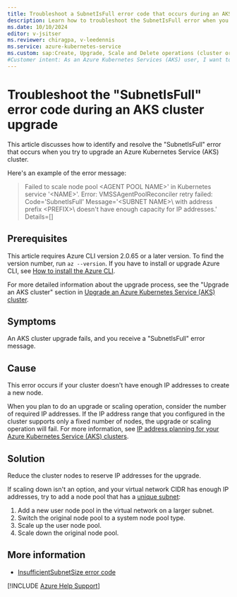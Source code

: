 ```yaml
---
title: Troubleshoot a SubnetIsFull error code that occurs during an AKS cluster upgrade
description: Learn how to troubleshoot the SubnetIsFull error when you try to upgrade an Azure Kubernetes Service (AKS) cluster.
ms.date: 10/10/2024
editor: v-jsitser
ms.reviewer: chiragpa, v-leedennis
ms.service: azure-kubernetes-service
ms.custom: sap:Create, Upgrade, Scale and Delete operations (cluster or nodepool)
#Customer intent: As an Azure Kubernetes Services (AKS) user, I want to troubleshoot an Azure Kubernetes Service cluster upgrade that failed because of a SubnetIsFull error so that I can upgrade the cluster successfully.
---
```


# Troubleshoot the "SubnetIsFull" error code during an AKS cluster upgrade

This article discusses how to identify and resolve the "SubnetIsFull" error that occurs when you try to upgrade an Azure Kubernetes Service (AKS) cluster.

Here's an example of the error message:

>Failed to scale node pool \<AGENT POOL NAME>\' in Kubernetes service '\<NAME>\'. Error: VMSSAgentPoolReconciler retry failed: Code='SubnetIsFull' Message='\<SUBNET NAME>\ with address prefix \<PREFIX>\ doesn't have enough capacity for IP addresses.' Details=[]

## Prerequisites

This article requires Azure CLI version 2.0.65 or a later version. To find the version number, run `az --version`. If you have to install or upgrade Azure CLI, see [How to install the Azure CLI](/cli/azure/install-azure-cli).

For more detailed information about the upgrade process, see the "Upgrade an AKS cluster" section in [Upgrade an Azure Kubernetes Service (AKS) cluster](/azure/aks/upgrade-cluster#upgrade-an-aks-cluster).

## Symptoms

An AKS cluster upgrade fails, and you receive a "SubnetIsFull" error message.

## Cause

This error occurs if your cluster doesn't have enough IP addresses to create a new node.

When you plan to do an upgrade or scaling operation, consider the number of required IP addresses. If the IP address range that you configured in the cluster supports only a fixed number of nodes, the upgrade or scaling operation will fail. For more information, see [IP address planning for your Azure Kubernetes Service (AKS) clusters](/azure/aks/concepts-network-ip-address-planning).

## Solution

Reduce the cluster nodes to reserve IP addresses for the upgrade.

If scaling down isn't an option, and your virtual network CIDR has enough IP addresses, try to add a node pool that has a [unique subnet](/azure/aks/use-multiple-node-pools#add-a-node-pool-with-a-unique-subnet-preview):

1. Add a new user node pool in the virtual network on a larger subnet.
1. Switch the original node pool to a system node pool type.
1. Scale up the user node pool.
1. Scale down the original node pool.

## More information

- [InsufficientSubnetSize error code](../../../connectivity/insufficientsubnetsize-error-advanced-networking.md)

[!INCLUDE [Azure Help Support](../../../includes/azure-help-support.md)]
